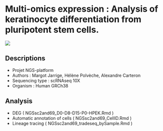 # Multi-omics expression : Analysis of keratinocyte differentiation from pluripotent stem cells. 

![](https://github.com/I-Stem-CECS/NGS69sc02/img/fond_presMJ_2.png) 

## Descriptions 

- Projet NGS-platform 
- Authors : Margot Jarrige, Hélène Polvèche, Alexandre Carteron
- Sequencing type : scRNAseq 10X
- Organism : Human GRCh38

## Analysis  

- DEG ( NGSsc2and69_D0-D8-D15-P0-HPEK.Rmd ) 
- Automatic annotation of cells ( NGSsc2and69_CellID.Rmd ) 
- Lineage tracing ( NGSsc2and69_tradeseq_bySample.Rmd ) 


